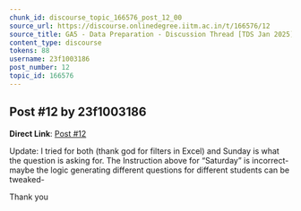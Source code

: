 ```yaml
---
chunk_id: discourse_topic_166576_post_12_00
source_url: https://discourse.onlinedegree.iitm.ac.in/t/166576/12
source_title: GA5 - Data Preparation - Discussion Thread [TDS Jan 2025]
content_type: discourse
tokens: 88
username: 23f1003186
post_number: 12
topic_id: 166576
---
```


## Post #12 by 23f1003186

**Direct Link**: [Post #12](https://discourse.onlinedegree.iitm.ac.in/t/166576/12)

Update: I tried for both (thank god for filters in Excel) and Sunday is what the question is asking for. The Instruction above for “Saturday” is incorrect- maybe the logic generating different questions for different students can be tweaked-

Thank you
